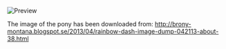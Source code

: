 ![Preview](https://raw.github.com/GNU-Pony/artwork/master/SYSLINUX/vesamenu/4:3/rainbow-dash+adhor/preview.png)

The image of the pony has been downloaded from:
    http://brony-montana.blogspot.se/2013/04/rainbow-dash-image-dump-042113-about-38.html
